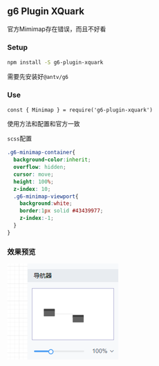 ## g6 Plugin XQuark

官方Mimimap存在错误，而且不好看

### Setup

```sh
npm install -S g6-plugin-xquark
```

需要先安装好`@antv/g6`  



### Use

```
const { Minimap } = require('g6-plugin-xquark')
```

使用方法和配置和官方一致

`scss`配置

```SCSS
.g6-minimap-container{
  background-color:inherit;
  overflow: hidden;
  cursor: move;
  height: 100%;
  z-index: 10;
  .g6-minimap-viewport{
    background:white;
    border:1px solid #43439977;
    z-index:-1;
  }
}
```



### 效果预览

![image-20191206165239073](https://github.com/wuchuanxun/g6-plugin-xquark/blob/master/assets/image-20191206165239073.png)

